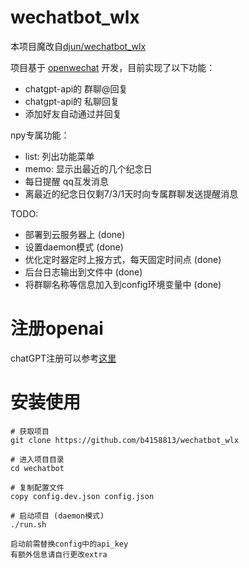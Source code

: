 # wechatbot_wlx
本项目魔改自[djun/wechatbot_wlx](https://github.com/djun/wechatbot)

项目基于 [openwechat](https://github.com/eatmoreapple/openwechat) 开发，目前实现了以下功能：
 + chatgpt-api的 群聊@回复
 + chatgpt-api的 私聊回复
 + 添加好友自动通过并回复

npy专属功能：
 + list: 列出功能菜单
 + memo: 显示出最近的几个纪念日
 + 每日提醒 qq互发消息
 + 离最近的纪念日仅剩7/3/1天时向专属群聊发送提醒消息

TODO:
 + 部署到云服务器上 (done)
 + 设置daemon模式 (done)
 + 优化定时器定时上报方式，每天固定时间点 (done)
 + 后台日志输出到文件中 (done)
 + 将群聊名称等信息加入到config环境变量中 (done)

# 注册openai
chatGPT注册可以参考[这里](https://juejin.cn/post/7173447848292253704)

# 安装使用
````
# 获取项目
git clone https://github.com/b4158813/wechatbot_wlx

# 进入项目目录
cd wechatbot

# 复制配置文件
copy config.dev.json config.json

# 启动项目 (daemon模式)
./run.sh

启动前需替换config中的api_key
有额外信息请自行更改extra

````
